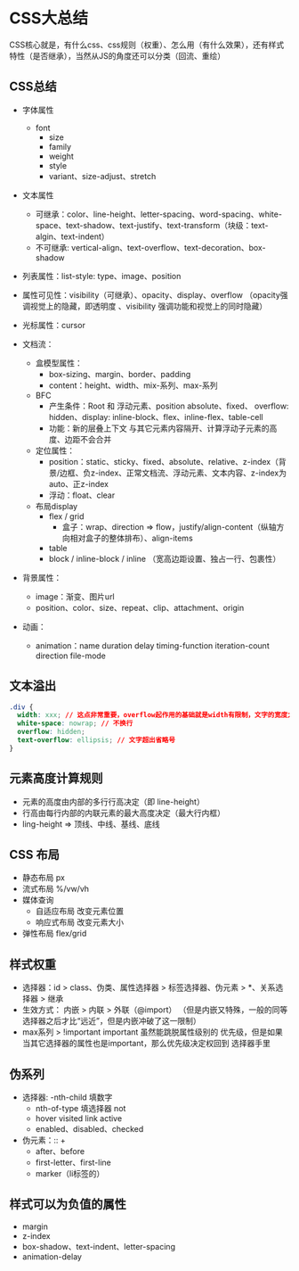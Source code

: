 # CSS大总结
CSS核心就是，有什么css、css规则（权重）、怎么用（有什么效果），还有样式特性（是否继承），当然从JS的角度还可以分类（回流、重绘）

## CSS总结

- 字体属性
  - font
    - size
    - family
    - weight
    - style
    - variant、size-adjust、stretch

- 文本属性
  - 可继承：color、line-height、letter-spacing、word-spacing、white-space、text-shadow、text-justify、text-transform（块级：text-algin、text-indent）
  - 不可继承: vertical-align、text-overflow、text-decoration、box-shadow

- 列表属性：list-style: type、image、position

- 属性可见性：visibility（可继承）、opacity、display、overflow （opacity强调视觉上的隐藏，即透明度 、visibility 强调功能和视觉上的同时隐藏）

- 光标属性：cursor

- 文档流：
  - 盒模型属性：
    - box-sizing、margin、border、padding
    - content：height、width、mix-系列、max-系列
  - BFC
    - 产生条件：Root 和 浮动元素、position absolute、fixed、 overflow: hidden、display: inline-block、flex、inline-flex、table-cell
    - 功能：新的层叠上下文 与其它元素内容隔开、计算浮动子元素的高度、边距不会合并
  - 定位属性：
    - position：static、sticky、fixed、absolute、relative、z-index（背景/边框、负z-index、正常文档流、浮动元素、文本内容、z-index为auto、正z-index
    - 浮动：float、clear
  - 布局display
    - flex / grid
      - 盒子：wrap、direction => flow，justify/align-content（纵轴方向相对盒子的整体排布）、align-items
    - table
    - block / inline-block / inline （宽高边距设置、独占一行、包裹性）

- 背景属性：
    - image：渐变、图片url
    - position、color、size、repeat、clip、attachment、origin

- 动画：
  - animation：name duration delay timing-function iteration-count direction file-mode


## 文本溢出
```css
.div {
  width: xxx; // 这点非常重要，overflow起作用的基础就是width有限制，文字的宽度大于父亲的100%
  white-space: nowrap; // 不换行
  overflow: hidden;
  text-overflow: ellipsis; // 文字超出省略号
}
```

## 元素高度计算规则
- 元素的高度由内部的多行行高决定（即 line-height）
- 行高由每行内部的内联元素的最大高度决定（最大行内框）
- ling-height => 顶线、中线、基线、底线

## CSS 布局
- 静态布局 px
- 流式布局 %/vw/vh
- 媒体查询
  - 自适应布局  改变元素位置
  - 响应式布局 改变元素大小
- 弹性布局 flex/grid

## 样式权重
- 选择器：id > class、伪类、属性选择器 > 标签选择器、伪元素 > *、关系选择器 > 继承
- 生效方式： 内嵌 > 内联 > 外联（@import） （但是内嵌又特殊，一般的同等选择器之后才比“远近”，但是内嵌冲破了这一限制）
- max系列 > !important important 虽然能跳脱属性级别的 优先级，但是如果当其它选择器的属性也是important，那么优先级决定权回到 选择器手里

## 伪系列
- 选择器:
  -nth-child 填数字
  - nth-of-type 填选择器 not
  - hover visited link active
  - enabled、disabled、checked
- 伪元素：:: + 
  - after、before
  - first-letter、first-line
  - marker（li标签的）

## 样式可以为负值的属性
- margin
- z-index
- box-shadow、text-indent、letter-spacing
- animation-delay